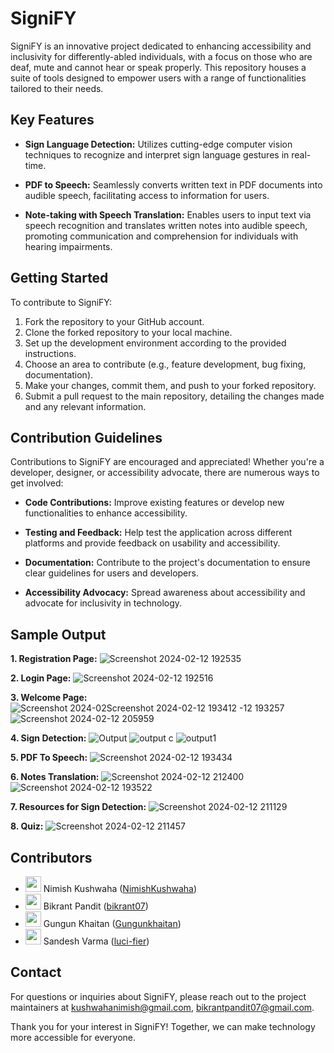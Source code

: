 # SigniFY

SigniFY is an innovative project dedicated to enhancing accessibility and inclusivity for differently-abled individuals, with a focus on those who are deaf, mute and cannot hear or speak properly. This repository houses a suite of tools designed to empower users with a range of functionalities tailored to their needs.

## Key Features

- **Sign Language Detection:** Utilizes cutting-edge computer vision techniques to recognize and interpret sign language gestures in real-time.
  
- **PDF to Speech:** Seamlessly converts written text in PDF documents into audible speech, facilitating access to information for users.

- **Note-taking with Speech Translation:** Enables users to input text via speech recognition and translates written notes into audible speech, promoting communication and comprehension for individuals with hearing impairments.

## Getting Started

To contribute to SigniFY:

1. Fork the repository to your GitHub account.
2. Clone the forked repository to your local machine.
3. Set up the development environment according to the provided instructions.
4. Choose an area to contribute (e.g., feature development, bug fixing, documentation).
5. Make your changes, commit them, and push to your forked repository.
6. Submit a pull request to the main repository, detailing the changes made and any relevant information.

## Contribution Guidelines

Contributions to SigniFY are encouraged and appreciated! Whether you're a developer, designer, or accessibility advocate, there are numerous ways to get involved:

- **Code Contributions:** Improve existing features or develop new functionalities to enhance accessibility.
  
- **Testing and Feedback:** Help test the application across different platforms and provide feedback on usability and accessibility.
  
- **Documentation:** Contribute to the project's documentation to ensure clear guidelines for users and developers.
  
- **Accessibility Advocacy:** Spread awareness about accessibility and advocate for inclusivity in technology.

## Sample Output
**1. Registration Page:**
![Screenshot 2024-02-12 192535](https://github.com/NimishKushwaha/SigniFY/assets/128953212/71fd86d9-d831-4149-81d7-7ef3a9703a4b)

**2. Login Page:**
![Screenshot 2024-02-12 192516](https://github.com/NimishKushwaha/SigniFY/assets/128953212/8eddf02f-a27d-4e60-9db9-0d1a969b9db9)

**3. Welcome Page:**
  ![Screenshot 2024-02![Screenshot 2024-02-12 193412](https://github.com/NimishKushwaha/SigniFY/assets/128953212/07ea05e8-1610-4212-8b8d-cfa59533d2c2)
-12 193257](https://github.com/NimishKushwaha/SigniFY/assets/128953212/c8fef2ae-11f6-4ff2-a2b5-8961e62ea3f3)
![Screenshot 2024-02-12 205959](https://github.com/NimishKushwaha/SigniFY/assets/128953212/bbc4dc14-6996-4ced-8ced-d6b801110502)

**4. Sign Detection:**
![Output](https://github.com/NimishKushwaha/SigniFY/assets/128953212/871be0f2-4ff0-49ea-85e9-fd2bb0ccc374)
![output c](https://github.com/NimishKushwaha/SigniFY/assets/128953212/d0e11660-74c6-45ca-b4d5-3bb417d29ae0)
![output1](https://github.com/NimishKushwaha/SigniFY/assets/128953212/df58af7e-43f1-4214-b2e4-90b567287635)

**5. PDF To Speech:**
![Screenshot 2024-02-12 193434](https://github.com/NimishKushwaha/SigniFY/assets/128953212/7c3dfa0d-5172-455b-9428-6987b987766d)

**6. Notes Translation:**
![Screenshot 2024-02-12 212400](https://github.com/NimishKushwaha/SigniFY/assets/128953212/a33bff9a-5807-42cf-9cda-5c1b393203b5)
![Screenshot 2024-02-12 193522](https://github.com/NimishKushwaha/SigniFY/assets/128953212/588c0286-70ce-41d2-a4f3-a31b5df22715)

**7. Resources for Sign Detection:**
![Screenshot 2024-02-12 211129](https://github.com/NimishKushwaha/SigniFY/assets/128953212/438069d3-cf93-4e43-8275-a3cd7166383d)

**8. Quiz:**
![Screenshot 2024-02-12 211457](https://github.com/NimishKushwaha/SigniFY/assets/128953212/b65a5d35-cbf1-4401-8750-238fc2633ebf)


## Contributors

- <img src="https://github.com/NimishKushwaha.png" width="25" height="25"> Nimish Kushwaha ([NimishKushwaha](https://github.com/NimishKushwaha))
- <img src="https://github.com/bikrant07.png" width="25" height="25"> Bikrant Pandit ([bikrant07](https://github.com/bikrant07))
- <img src="https://github.com/Gungunkhaitan.png" width="25" height="25"> Gungun Khaitan ([Gungunkhaitan](https://github.com/Gungunkhaitan))
- <img src="https://github.com/luci-fier.png" width="25" height="25"> Sandesh Varma ([luci-fier](https://github.com/luci-fier))


## Contact

For questions or inquiries about SigniFY, please reach out to the project maintainers at [kushwahanimish@gmail.com](mailto:kushwahanimish@gmail.com), [bikrantpandit07@gmail.com](mailto:bikrantpandit07@gmail.com).

Thank you for your interest in SigniFY! Together, we can make technology more accessible for everyone.
